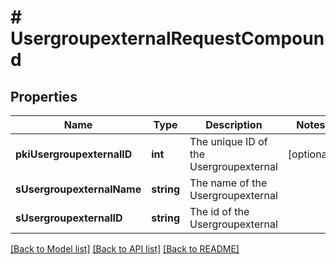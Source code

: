 # # UsergroupexternalRequestCompound

## Properties

Name | Type | Description | Notes
------------ | ------------- | ------------- | -------------
**pkiUsergroupexternalID** | **int** | The unique ID of the Usergroupexternal | [optional]
**sUsergroupexternalName** | **string** | The name of the Usergroupexternal |
**sUsergroupexternalID** | **string** | The id of the Usergroupexternal |

[[Back to Model list]](../../README.md#models) [[Back to API list]](../../README.md#endpoints) [[Back to README]](../../README.md)
